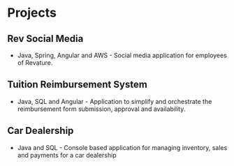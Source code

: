# Projects
## Rev Social Media 
  - Java, Spring, Angular and AWS - Social media application for employees of Revature.
## Tuition Reimbursement System 
  - Java, SQL and Angular - Application to simplify and orchestrate the reimbursement form submission, approval and availability. 
## Car Dealership 
  - Java and SQL - Console based application for managing inventory, sales and payments for a car dealership

